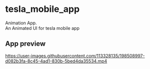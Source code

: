 # tesla_mobile_app

Animation App.\
An Animated UI for tesla mobile app

## App preview

https://user-images.githubusercontent.com/113328135/198508997-d082b3fa-8c45-4ad1-830b-5bed4da35534.mp4


